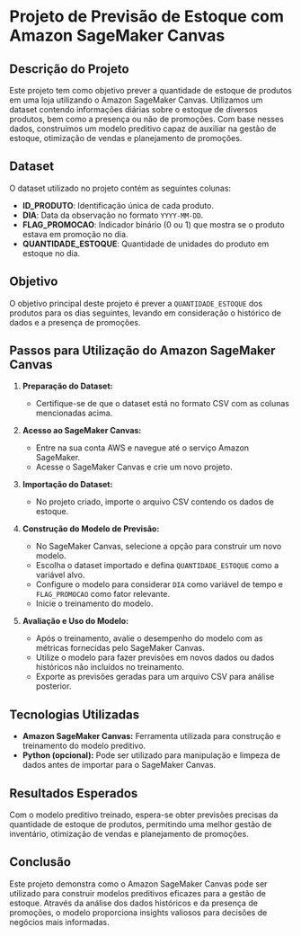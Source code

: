 # Projeto de Previsão de Estoque com Amazon SageMaker Canvas

## Descrição do Projeto

Este projeto tem como objetivo prever a quantidade de estoque de produtos em uma loja utilizando o Amazon SageMaker Canvas. Utilizamos um dataset contendo informações diárias sobre o estoque de diversos produtos, bem como a presença ou não de promoções. Com base nesses dados, construímos um modelo preditivo capaz de auxiliar na gestão de estoque, otimização de vendas e planejamento de promoções.

## Dataset

O dataset utilizado no projeto contém as seguintes colunas:

- **ID_PRODUTO**: Identificação única de cada produto.
- **DIA**: Data da observação no formato `YYYY-MM-DD`.
- **FLAG_PROMOCAO**: Indicador binário (0 ou 1) que mostra se o produto estava em promoção no dia.
- **QUANTIDADE_ESTOQUE**: Quantidade de unidades do produto em estoque no dia.

## Objetivo

O objetivo principal deste projeto é prever a `QUANTIDADE_ESTOQUE` dos produtos para os dias seguintes, levando em consideração o histórico de dados e a presença de promoções.

## Passos para Utilização do Amazon SageMaker Canvas

1. **Preparação do Dataset:**
   - Certifique-se de que o dataset está no formato CSV com as colunas mencionadas acima.

2. **Acesso ao SageMaker Canvas:**
   - Entre na sua conta AWS e navegue até o serviço Amazon SageMaker.
   - Acesse o SageMaker Canvas e crie um novo projeto.

3. **Importação do Dataset:**
   - No projeto criado, importe o arquivo CSV contendo os dados de estoque.

4. **Construção do Modelo de Previsão:**
   - No SageMaker Canvas, selecione a opção para construir um novo modelo.
   - Escolha o dataset importado e defina `QUANTIDADE_ESTOQUE` como a variável alvo.
   - Configure o modelo para considerar `DIA` como variável de tempo e `FLAG_PROMOCAO` como fator relevante.
   - Inicie o treinamento do modelo.

5. **Avaliação e Uso do Modelo:**
   - Após o treinamento, avalie o desempenho do modelo com as métricas fornecidas pelo SageMaker Canvas.
   - Utilize o modelo para fazer previsões em novos dados ou dados históricos não incluídos no treinamento.
   - Exporte as previsões geradas para um arquivo CSV para análise posterior.

## Tecnologias Utilizadas

- **Amazon SageMaker Canvas:** Ferramenta utilizada para construção e treinamento do modelo preditivo.
- **Python (opcional):** Pode ser utilizado para manipulação e limpeza de dados antes de importar para o SageMaker Canvas.

## Resultados Esperados

Com o modelo preditivo treinado, espera-se obter previsões precisas da quantidade de estoque de produtos, permitindo uma melhor gestão de inventário, otimização de vendas e planejamento de promoções.

## Conclusão

Este projeto demonstra como o Amazon SageMaker Canvas pode ser utilizado para construir modelos preditivos eficazes para a gestão de estoque. Através da análise dos dados históricos e da presença de promoções, o modelo proporciona insights valiosos para decisões de negócios mais informadas.
